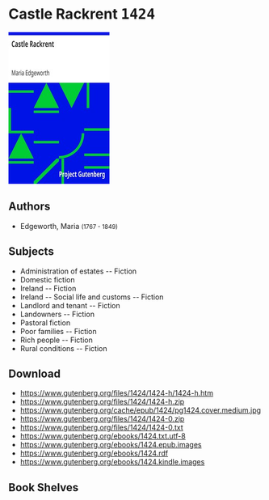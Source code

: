 # Castle Rackrent <kbd>1424</kbd>

![](./cover.medium.jpg "")

## Authors


 - Edgeworth, Maria <small>(1767 - 1849)</small>

## Subjects


 - Administration of estates -- Fiction
 - Domestic fiction
 - Ireland -- Fiction
 - Ireland -- Social life and customs -- Fiction
 - Landlord and tenant -- Fiction
 - Landowners -- Fiction
 - Pastoral fiction
 - Poor families -- Fiction
 - Rich people -- Fiction
 - Rural conditions -- Fiction

## Download


 - https://www.gutenberg.org/files/1424/1424-h/1424-h.htm
 - https://www.gutenberg.org/files/1424/1424-h.zip
 - https://www.gutenberg.org/cache/epub/1424/pg1424.cover.medium.jpg
 - https://www.gutenberg.org/files/1424/1424-0.zip
 - https://www.gutenberg.org/files/1424/1424-0.txt
 - https://www.gutenberg.org/ebooks/1424.txt.utf-8
 - https://www.gutenberg.org/ebooks/1424.epub.images
 - https://www.gutenberg.org/ebooks/1424.rdf
 - https://www.gutenberg.org/ebooks/1424.kindle.images

## Book Shelves



